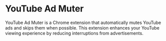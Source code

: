 # YouTube Ad Muter
YouTube Ad Muter is a Chrome extension that automatically mutes YouTube ads and skips them when possible. This extension enhances your YouTube viewing experience by reducing interruptions from advertisements.
